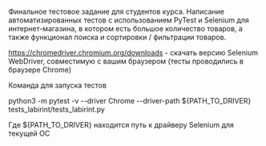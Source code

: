 Финальное тестовое задание для студентов курса. Написание автоматизированных тестов с использованием PyTest и Selenium для интернет-магазина, в котором есть большое количество товаров, а также функционал поиска и сортировки / фильтрации товаров.

https://chromedriver.chromium.org/downloads - скачать версию Selenium WebDriver, совместимую с вашим браузером (тесты проводились в браузере Chrome)

Команда для запуска тестов

python3 -m pytest -v --driver Chrome --driver-path ${PATH_TO_DRIVER} tests_labirint/tests_labirint.py

Где ${PATH_TO_DRIVER} находится путь к драйверу Selenium для текущей ОС
